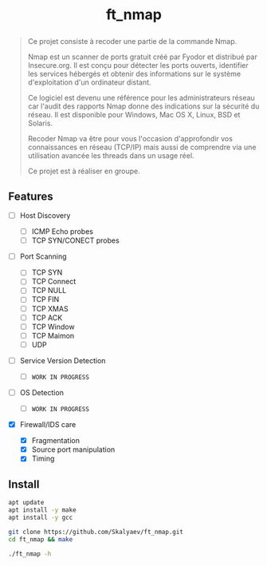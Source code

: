 # <p align="center">ft_nmap</p>

> Ce projet consiste à recoder une partie de la commande Nmap.
>
> Nmap est un scanner de ports gratuit créé par Fyodor et distribué par Insecure.org.
> Il est conçu pour détecter les ports ouverts, identifier les services hébergés
> et obtenir des informations sur le système d'exploitation d'un ordinateur distant.
>
> Ce logiciel est devenu une référence pour les administrateurs réseau
> car l'audit des rapports Nmap donne des indications sur la sécurité du réseau.
> Il est disponible pour Windows, Mac OS X, Linux, BSD et Solaris.
>
> Recoder Nmap va être pour vous l'occasion d'approfondir
> vos connaissances en réseau (TCP/IP) mais aussi de comprendre
> via une utilisation avancée les threads dans un usage réel.
>
> Ce projet est à réaliser en groupe.

## Features

- [ ] Host Discovery

  - [ ] ICMP Echo probes
  - [ ] TCP SYN/CONECT probes

- [ ] Port Scanning

  - [ ] TCP SYN
  - [ ] TCP Connect
  - [ ] TCP NULL
  - [ ] TCP FIN
  - [ ] TCP XMAS
  - [ ] TCP ACK
  - [ ] TCP Window
  - [ ] TCP Maimon
  - [ ] UDP

- [ ] Service Version Detection

  - [ ] `WORK IN PROGRESS`

- [ ] OS Detection

  - [ ] `WORK IN PROGRESS`

- [x] Firewall/IDS care

  - [x] Fragmentation
  - [x] Source port manipulation
  - [x] Timing

## Install

```bash
apt update
apt install -y make
apt install -y gcc
```

```bash
git clone https://github.com/Skalyaev/ft_nmap.git
cd ft_nmap && make

./ft_nmap -h
```
